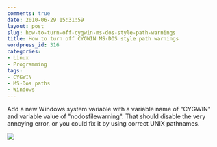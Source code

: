 ```yaml
---
comments: true
date: 2010-06-29 15:31:59
layout: post
slug: how-to-turn-off-cygwin-ms-dos-style-path-warnings
title: How to turn off CYGWIN MS-DOS style path warnings
wordpress_id: 316
categories:
- Linux
- Programming
tags:
- CYGWIN
- MS-Dos paths
- Windows
---
```


Add a new  Windows system variable with a variable name of "CYGWIN" and variable value of "nodosfilewarning".  That should disable the very annoying error, or you could fix it by using correct UNIX pathnames.

[![](http://www.nationpigeon.com/wordpress/wp-content/uploads/2010/06/CygwinNodosfilewarning-257x300.png)](http://www.nationpigeon.com/wordpress/wp-content/uploads/2010/06/CygwinNodosfilewarning.png)
